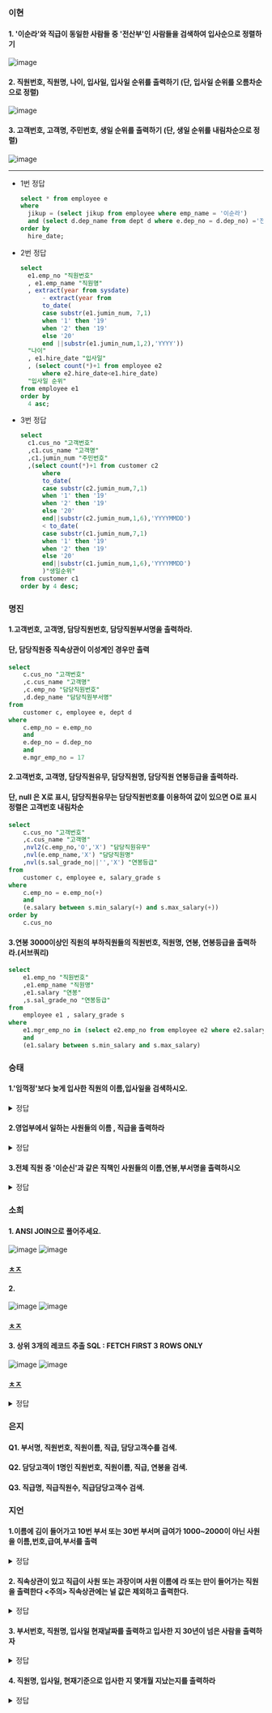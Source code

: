 ### 이현

#### 1. '이순라'와 직급이 동일한 사람들 중 '전산부'인 사람들을 검색하여 입사순으로 정렬하기
![image](https://user-images.githubusercontent.com/77269204/123015369-2d019180-d403-11eb-934a-f15c326b61b3.png)

#### 2. 직원번호, 직원명, 나이, 입사일, 입사일 순위를 출력하기 (단, 입사일 순위를 오름차순으로 정렬)
![image](https://user-images.githubusercontent.com/77269204/122936342-0a905980-d3ac-11eb-974d-9cf6a5fd5b1f.png)

#### 3. 고객번호, 고객명, 주민번호, 생일 순위를 출력하기 (단, 생일 순위를 내림차순으로 정렬)
![image](https://user-images.githubusercontent.com/77269204/122936484-27c52800-d3ac-11eb-9163-afc6c9fce9c0.png)


---
- 1번 정답
  ```sql
  select * from employee e
  where
    jikup = (select jikup from employee where emp_name = '이순라')
    and (select d.dep_name from dept d where e.dep_no = d.dep_no) ='전산부'
  order by
    hire_date;
    ```
    
- 2번 정답
  ```sql
  select
	e1.emp_no "직원번호"
	, e1.emp_name "직원명"
	, extract(year from sysdate)
		- extract(year from 
        to_date(
		case substr(e1.jumin_num, 7,1)
		when '1' then '19'
		when '2' then '19'
		else '20'
		end ||substr(e1.jumin_num,1,2),'YYYY'))
	"나이"
    , e1.hire_date "입사일"
    , (select count(*)+1 from employee e2 
        where e2.hire_date<e1.hire_date)
    "입사일 순위"
  from employee e1
  order by
    4 asc;
    ```
  
- 3번 정답
  ```sql
  select
	c1.cus_no "고객번호"
	,c1.cus_name "고객명"
	,c1.jumin_num "주민번호"
	,(select count(*)+1 from customer c2
        where 
        to_date(
        case substr(c2.jumin_num,7,1)
        when '1' then '19'
        when '2' then '19'
        else '20'
        end||substr(c2.jumin_num,1,6),'YYYYMMDD')
        < to_date(
        case substr(c1.jumin_num,7,1)
        when '1' then '19'
        when '2' then '19'
        else '20'
        end||substr(c1.jumin_num,1,6),'YYYYMMDD')
        )"생일순위"
  from customer c1
  order by 4 desc;
  ```
  
### 명진
#### 1.고객번호, 고객명, 담당직원번호, 담당직원부서명을 출력하라. 
#### 단, 담당직원중 직속상관이 이성계인 경우만 출력

```sql
select
    c.cus_no "고객번호"
    ,c.cus_name "고객명"
    ,c.emp_no "담당직원번호"
    ,d.dep_name "담당직원부서명"
from
    customer c, employee e, dept d
where
    c.emp_no = e.emp_no
    and
    e.dep_no = d.dep_no
    and
    e.mgr_emp_no = 17
```

#### 2.고객번호, 고객명, 담당직원유무, 담당직원명, 담당직원 연봉등급을 출력하라. 
#### 단, null 은 X로 표시, 담당직원유무는 담당직원번호를 이용하여 값이 있으면 O로 표시 정렬은 고객번호 내림차순

```sql
select
    c.cus_no "고객번호"
    ,c.cus_name "고객명"
    ,nvl2(c.emp_no,'O','X') "담당직원유무"
    ,nvl(e.emp_name,'X') "담당직원명"
    ,nvl(s.sal_grade_no||'','X') "연봉등급"
from
    customer c, employee e, salary_grade s
where
    c.emp_no = e.emp_no(+)
    and
    (e.salary between s.min_salary(+) and s.max_salary(+))
order by
    c.cus_no      
```

#### 3.연봉 3000이상인 직원의 부하직원들의 직원번호, 직원명, 연봉, 연봉등급을 출력하라.(서브쿼리)

```sql
select
    e1.emp_no "직원번호"
    ,e1.emp_name "직원명"
    ,e1.salary "연봉"
    ,s.sal_grade_no "연봉등급"
from
    employee e1 , salary_grade s
where
    e1.mgr_emp_no in (select e2.emp_no from employee e2 where e2.salary>=3000)
    and
    (e1.salary between s.min_salary and s.max_salary)
```

### 승태
#### 1.'임꺽정'보다 늦게 입사한 직원의 이름,입사일을 검색하시오.
   <details>
   <summary> 정답 </summary>
   <div markdown= "1">
   select
     emp_name
    ,hire_date
   from employee
   where hire_date > ( select hire_date from employee where emp_name = '임꺽정' );

   </div>
   </details>

#### 2.영업부에서 일하는 사원들의  이름 , 직급을 출력하라
   <details>
   <summary> 정답 </summary>
   <div markdown= "1">
   select
    emp_name
    ,jikup
   from employee
   where dep_no = (select dep_no from dept d where dep_name='영업부');
   </div>
   </details>

#### 3.전체 직원 중 '이순신'과 같은 직책인 사원들의 이름,연봉,부서명을 출력하시오
  <details>
   <summary> 정답 </summary>
   <div markdown= "1">
   select
    e.emp_name
    ,e.jikup
    ,e.salary
    ,d.dep_name
   from employee e , dept d
   where e.dep_no = d.dep_no
      and e.jikup in (select jikup from employee where emp_name='이순신')
   </div>
   </details>

### 소희
#### 1. ANSI JOIN으로 풀어주세요.
![image](https://user-images.githubusercontent.com/82145134/123033587-f471b000-d422-11eb-8f57-2d0c61c65c4b.png)
![image](https://user-images.githubusercontent.com/82145134/123033622-07848000-d423-11eb-82e2-7892bb3f5b26.png)

#### [ㅊㅈ](https://programmers.co.kr/learn/courses/30/lessons/59042?language=oracle)

#### 2.
![image](https://user-images.githubusercontent.com/82145134/123038981-5551b600-d42c-11eb-8400-2c9c799d6985.png)
![image](https://user-images.githubusercontent.com/82145134/123038996-5c78c400-d42c-11eb-932d-206d0cdd9a66.png)


#### [ㅊㅈ](https://programmers.co.kr/learn/courses/30/lessons/59043)

#### 3. 상위 3개의 레코드 추출 SQL : FETCH FIRST 3 ROWS ONLY
![image](https://user-images.githubusercontent.com/82145134/123040537-df9b1980-d42e-11eb-8b81-6bb4e0901c90.png)
![image](https://user-images.githubusercontent.com/82145134/123040563-ef1a6280-d42e-11eb-8d7d-f38a44cbb964.png)


#### [ㅊㅈ](https://programmers.co.kr/learn/courses/30/lessons/59044)




<details>
<summary>정답</summary>
<div markdown="1">       

  
### 1
![image](https://user-images.githubusercontent.com/82145134/123033700-21be5e00-d423-11eb-894c-31a36714c09e.png)

  
### 2
![image](https://user-images.githubusercontent.com/82145134/123039039-70242a80-d42c-11eb-8cf8-c07ec50bd0ec.png)
  
  
  
### 3
![image](https://user-images.githubusercontent.com/82145134/123040587-f80b3400-d42e-11eb-8769-fe6d73a057eb.png)

</div>
</details>

### 은지
#### Q1. 부서명, 직원번호, 직원이름, 직급, 담당고객수를 검색.

#### Q2. 담당고객이 1명인 직원번호, 직원이름, 직급, 연봉을 검색.

#### Q3. 직급명, 직급직원수, 직급담당고객수 검색.

### 지언
#### 1.이름에 김이 들어가고 10번 부서 또는 30번 부서며 급여가 1000~2000이 아닌 사원을 이름,번호,급여,부서를 출력 

<details>
   <summary> 정답 </summary>
   <div markdown= "1">
   <img width="297" alt="1111" src="https://user-images.githubusercontent.com/61142803/123217178-43901180-d505-11eb-9cc8-6819a67867ec.PNG">

   
   </div>
   </details>
   
#### 2. 직속상관이 있고 직급이 사원 또는 과장이며 사원 이름에 라 또는 만이 들어가는 직원을 출력한다 <주의> 직속상관에는 널 값은 제외하고 출력한다. </h3>   
   <details>
   <summary> 정답 </summary>
   <div markdown= "1">
     <img width="329" alt="222" src="https://user-images.githubusercontent.com/61142803/123217404-7fc37200-d505-11eb-9123-d0b99b78e769.PNG">

   </div>
   </details>
  
#### 3. 부서번호, 직원명, 입사일 현재날짜를 출력하고 입사한 지 30년이 넘은 사람을 출력하자  </h3>  
   <details>
   <summary> 정답 </summary>
   <div markdown= "1">
<img width="173" alt="33" src="https://user-images.githubusercontent.com/61142803/123217567-aa152f80-d505-11eb-8665-7a352c9c7ba6.PNG">


   </div>
   </details>
   
#### 4. 직원명, 입사일, 현재기준으로 입사한 지 몇개월 지났는지를 출력하라
   <details>
   <summary> 정답 </summary>
   <div markdown= "1">
<img width="173" alt="https://user-images.githubusercontent.com/61142803/123218770-15abcc80-d507-11eb-9c7f-e10b148bb2d6.png">


   </div>
   </details>

